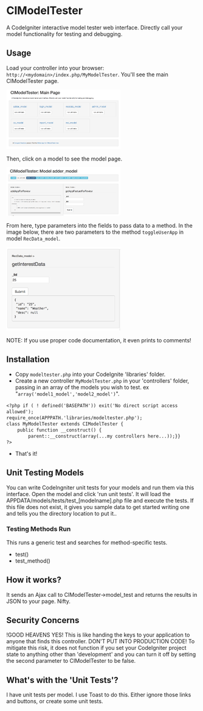 # CIModelTester
A CodeIgniter interactive model tester web interface. Directly call your model functionality for testing and debugging.

## Usage
Load your controller into your browser: `http://<mydomain>/index.php/MyModelTester`. You'll see the main CIModelTester page.

<img src='imgs/mainpage.png' width='300px' />

Then, click on a model to see the model page. 

<img src='imgs/modelpage.png' width='300px' />

From here, type parameters into the fields to pass data to a method.  In the image below, there are two parameters to the method `toggleUserApp` in model `RecData_model`.

<img src='imgs/amethod.png' width='300px' />

NOTE: If you use proper code documentation, it even prints to comments!


## Installation
* Copy `modeltester.php` into your CodeIgnite 'libraries' folder. 
* Create a new controller `MyModelTester.php` in your 'controllers' folder, passing in an array of the models you wish to test. ex "`array('model1_model','model2_model')`".
```
<?php if ( ! defined('BASEPATH')) exit('No direct script access allowed');
require_once(APPPATH.'libraries/modeltester.php');
class MyModelTester extends CIModelTester {
    public function __construct() {
        parent::__construct(array(...my controllers here...));}}
?>
```
* That's it!


## Unit Testing Models

You can write CodeIngniter unit tests for your models and run them via this interface. Open the model and click 'run unit tests'. It will load the APPDATA/models/tests/test_[modelname].php file and execute the tests. If this file does not exist, it gives you sample data to get started writing one and tells you the directory location to put it..

### Testing Methods Run
This runs a generic test and searches for method-specific tests.
* test()
* test_method()

## How it works?

It sends an Ajax call to CIModelTester->model_test and returns the results in JSON to your page. Nifty.

## Security Concerns

!GOOD HEAVENS YES! This is like handing the keys to your application to anyone that finds this controller. DON'T PUT INTO PRODUCTION CODE! To mitigate this risk, it does not function if you set your CodeIgniter project state to anything other than 'development' and you can turn it off by setting the second parameter to CIModelTester to be false.

## What's with the 'Unit Tests'?

I have unit tests per model. I use Toast to do this. Either ignore those links and buttons, or create some unit tests.
